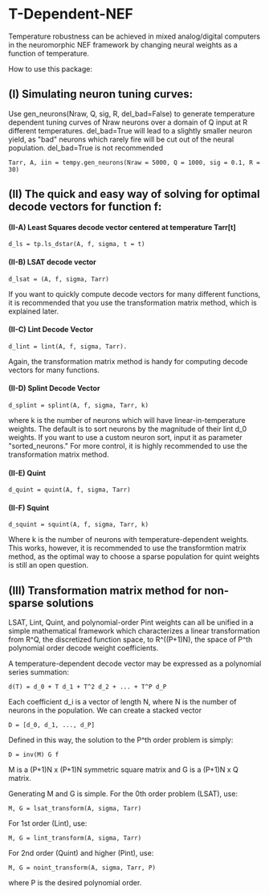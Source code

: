 # T-Dependent-NEF
Temperature robustness can be achieved in mixed analog/digital computers in the neuromorphic NEF framework by changing neural weights as a function of temperature.

How to use this package:

## (I) Simulating neuron tuning curves:
Use gen_neurons(Nraw, Q, sig, R, del_bad=False) to generate temperature dependent tuning curves of Nraw neurons over a domain of Q input  at R different temperatures. del_bad=True will lead to a slightly smaller neuron yield, as "bad" neurons which rarely fire will be cut out of the neural population. del_bad=True is not recommended

```
Tarr, A, iin = tempy.gen_neurons(Nraw = 5000, Q = 1000, sig = 0.1, R = 30)
```

## (II) The quick and easy way of solving for optimal decode vectors for function f:
#### (II-A) Least Squares decode vector centered at temperature Tarr[t]
```  
d_ls = tp.ls_dstar(A, f, sigma, t = t)
```
#### (II-B) LSAT decode vector
``` 
d_lsat = (A, f, sigma, Tarr)
```          
If you want to quickly compute decode vectors for many different functions, it is recommended that you use the transformation matrix method, which is explained later.
        
####  (II-C) Lint Decode Vector
```
d_lint = lint(A, f, sigma, Tarr).
```
Again, the transformation matrix method is handy for computing decode vectors for many functions.
#### (II-D) Splint Decode Vector
```
d_splint = splint(A, f, sigma, Tarr, k)
```
where k is the number of neurons which will have linear-in-temperature weights. The default is to sort neurons by the magnitude of their lint d_0 weights. If you want to use a custom neuron sort, input it as parameter "sorted_neurons." For more control, it is highly recommended to use the transformation matrix method.
        
#### (II-E) Quint 
```
d_quint = quint(A, f, sigma, Tarr)
```
        
#### (II-F) Squint
```
d_squint = squint(A, f, sigma, Tarr, k)
```
Where k is the number of neurons with temperature-dependent weights. This works, however, it is recommended to use the transformtion matrix method, as the optimal way to choose a sparse population for quint weights is still an open question.
        
## (III) Transformation matrix method for non-sparse solutions
LSAT, Lint, Quint, and polynomial-order Pint weights can all be unified in a simple mathematical framework which characterizes a linear transformation from R^Q, the discretized function space, to R^((P+1)N), the space of P^th polynomial order decode weight coefficients.
    
A temperature-dependent decode vector may be expressed as a polynomial series summation:
```
d(T) = d_0 + T d_1 + T^2 d_2 + ... + T^P d_P
```
Each coefficient d_i is a vector of length N, where N is the number of neurons in the population. We can create a stacked vector 
```
D = [d_0, d_1, ..., d_P]
```    
Defined in this way, the solution to the P^th order problem is simply:
```    
D = inv(M) G f
```

M is a (P+1)N x (P+1)N symmetric square matrix and G is a (P+1)N x Q matrix.

Generating M and G is simple. For the 0th order problem (LSAT), use:
```
M, G = lsat_transform(A, sigma, Tarr)
```
For 1st order (Lint), use:
```
M, G = lint_transform(A, sigma, Tarr)
```
For 2nd order (Quint) and higher (Pint), use:
```
M, G = noint_transform(A, sigma, Tarr, P)
```
where P is the desired polynomial order.
      
      
        
        
    

